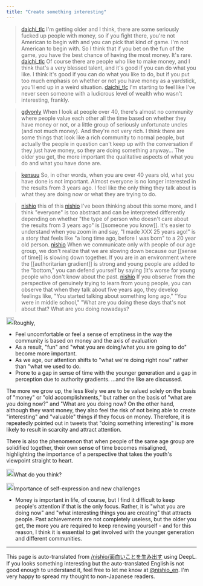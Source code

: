 ```yaml
---
title: "Create something interesting"
---
```


> [daichi_tlc](https://x.com/daichi_tlc/status/1871146382368944337) I'm getting older and I think, there are some seriously fucked up people with money, so if you fight there, you're not American to begin with and you can pick that kind of game. I'm not American to begin with. So I think that if you bet on the fun of the game, you have the best chance of having the most money. It's rare.
> [daichi_tlc](https://x.com/daichi_tlc/status/1871151176328052974) Of course there are people who like to make money, and I think that's a very blessed talent, and it's good if you can do what you like. I think it's good if you can do what you like to do, but if you put too much emphasis on whether or not you have money as a yardstick, you'll end up in a weird situation.
> [daichi_tlc](https://x.com/daichi_tlc/status/1871157652006347055) I'm starting to feel like I've never seen someone with a ludicrous level of wealth who wasn't interesting, frankly.

> [gdvonly](https://x.com/gdvonly/status/1871149763347034459) When I look at people over 40, there's almost no community where people value each other all the time based on whether they have money or not, or a little group of seriously unfortunate uncles (and not much money). And they're not very rich.
>  I think there are some things that look like a rich community to normal people, but actually the people in question can't keep up with the conversation if they just have money, so they are doing something anyway...
>  The older you get, the more important the qualitative aspects of what you do and what you have done are.

> [kensuu](https://x.com/kensuu/status/1871149763347034459) So, in other words, when you are over 40 years old, what you have done is not important.
>  Almost everyone is no longer interested in the results from 3 years ago.
>  I feel like the only thing they talk about is what they are doing now or what they are trying to do.

> [nishio](https://x.com/nishio/status/1871344107026878889) this of this
> [nishio](https://x.com/nishio/status/1871347059527479600) I've been thinking about this some more, and I think "everyone" is too abstract and can be interpreted differently depending on whether "the type of person who doesn't care about the results from 3 years ago" is [[someone you know]].
>  It's easier to understand when you zoom in and say, "I made XXX 25 years ago!" is a story that feels like "a long time ago, before I was born" to a 20 year old person.
> [nishio](https://x.com/nishio/status/1871349041134731632) When we communicate only with people of our age group, we don't realize that we are slowing down because our [[sense of time]] is slowing down together.
> If you are in an environment where the [[authoritarian gradient]] is strong and young people are added to the "bottom," you can defend yourself by saying [It's worse for young people who don't know about the past.
> [nishio](https://x.com/nishio/status/1871349720586784935) If you observe from the perspective of genuinely trying to learn from young people, you can observe that when they talk about five years ago, they develop feelings like, "You started talking about something long ago," "You were in middle school," "What are you doing these days that's not about that? What are you doing nowadays?

<img src='https://scrapbox.io/api/pages/nishio-en/o1 Pro/icon' alt='o1 Pro.icon' height="19.5"/>Roughly,
- Feel uncomfortable or feel a sense of emptiness in the way the community is based on money and the axis of evaluation
- As a result, "fun" and "what you are doing/what you are going to do" become more important.
- As we age, our attention shifts to "what we're doing right now" rather than "what we used to do.
- Prone to a gap in sense of time with the younger generation and a gap in perception due to authority gradients.
...and the like are discussed.

The more we grow up, the less likely we are to be valued solely on the basis of "money" or "old accomplishments," but rather on the basis of "what are you doing now?" and "What are you doing now? On the other hand, although they want money, they also feel the risk of not being able to create "interesting" and "valuable" things if they focus on money. Therefore, it is repeatedly pointed out in tweets that "doing something interesting" is more likely to result in scarcity and attract attention.

There is also the phenomenon that when people of the same age group are solidified together, their own sense of time becomes misaligned, highlighting the importance of a perspective that takes the youth's viewpoint straight to heart.

<img src='https://scrapbox.io/api/pages/nishio-en/nishio/icon' alt='nishio.icon' height="19.5"/>What do you think?

<img src='https://scrapbox.io/api/pages/nishio-en/o1 Pro/icon' alt='o1 Pro.icon' height="19.5"/>Importance of self-expression and new challenges
- Money is important in life, of course, but I find it difficult to keep people's attention if that is the only focus. Rather, it is "what you are doing now" and "what interesting things you are creating" that attracts people. Past achievements are not completely useless, but the older you get, the more you are required to keep renewing yourself - and for this reason, I think it is essential to get involved with the younger generation and different communities.
---
This page is auto-translated from [/nishio/面白いことを生み出す](https://scrapbox.io/nishio/面白いことを生み出す) using DeepL. If you looks something interesting but the auto-translated English is not good enough to understand it, feel free to let me know at [@nishio_en](https://twitter.com/nishio_en). I'm very happy to spread my thought to non-Japanese readers.